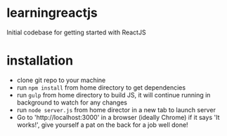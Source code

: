 # learningreactjs
Initial codebase for getting started with ReactJS

# installation
- clone git repo to your machine
- run ```npm install``` from home directory to get dependencies
- run ```gulp``` from home directory to build JS, it will continue running in background to watch for any changes
- run ```node server.js``` from home director in a new tab to launch server
- Go to 'http://localhost:3000' in a browser (ideally Chrome) if it says 'It works!', give yourself a pat on the back for a job well done!

